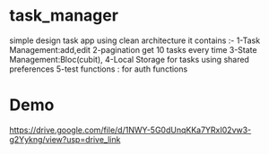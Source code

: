 # task_manager

simple design task app using  clean architecture
it contains :-
1-Task Management:add,edit
2-pagination get 10 tasks  every time
3-State Management:Bloc(cubit),
4-Local Storage for tasks using shared preferences
5-test functions : for auth functions
# Demo 
https://drive.google.com/file/d/1NWY-5G0dUnqKKa7YRxI02vw3-g2Yykng/view?usp=drive_link
